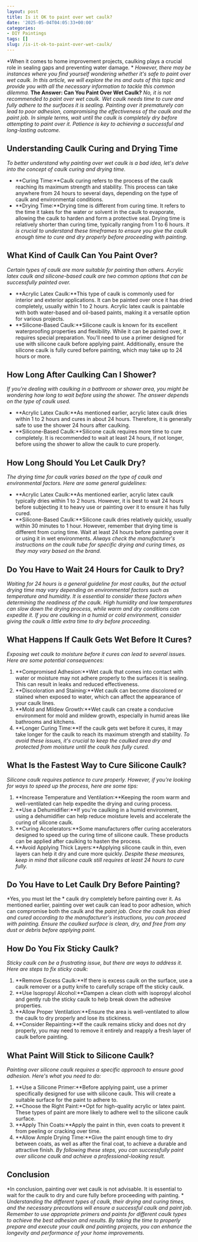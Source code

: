 ```yaml
---
layout: post
title: Is it OK to paint over wet caulk?
date: '2025-05-04T04:05:33+00:00'
categories:
- DIY Paintings
tags: []
slug: /is-it-ok-to-paint-over-wet-caulk/
---
```


*When it comes to home improvement projects, caulking plays a crucial role in sealing gaps and preventing water damage. *
*However, there may be instances where you find yourself wondering whether it's safe to paint over wet caulk. In this article, we will explore the ins and outs of this topic and provide you with all the necessary information to tackle this common dilemma.*
**The Answer: Can You Paint Over Wet Caulk?**
*No, it is not recommended to paint over wet caulk. Wet caulk needs time to cure and fully adhere to the surfaces it is sealing. Painting over it prematurely can lead to poor adhesion, compromising the effectiveness of the caulk and the paint job.*
*In simple terms, wait until the caulk is completely dry before attempting to paint over it. Patience is key to achieving a successful and long-lasting outcome.*
## **Understanding Caulk Curing and Drying Time**
*To better understand why painting over wet caulk is a bad idea, let's delve into the concept of caulk curing and drying time.*
- **Curing Time:**Caulk curing refers to the process of the caulk reaching its maximum strength and stability. This process can take anywhere from 24 hours to several days, depending on the type of caulk and environmental conditions.
- **Drying Time:**Drying time is different from curing time. It refers to the time it takes for the water or solvent in the caulk to evaporate, allowing the caulk to harden and form a protective seal. Drying time is relatively shorter than curing time, typically ranging from 1 to 6 hours.
*It is crucial to understand these timeframes to ensure you give the caulk enough time to cure and dry properly before proceeding with painting.*
## **What Kind of Caulk Can You Paint Over?**
*Certain types of caulk are more suitable for painting than others. Acrylic latex caulk and silicone-based caulk are two common options that can be successfully painted over.*
- **Acrylic Latex Caulk:**This type of caulk is commonly used for interior and exterior applications. It can be painted over once it has dried completely, usually within 1 to 2 hours. Acrylic latex caulk is paintable with both water-based and oil-based paints, making it a versatile option for various projects.
- **Silicone-Based Caulk:**Silicone caulk is known for its excellent waterproofing properties and flexibility. While it can be painted over, it requires special preparation. You'll need to use a primer designed for use with silicone caulk before applying paint. Additionally, ensure the silicone caulk is fully cured before painting, which may take up to 24 hours or more.
## **How Long After Caulking Can I Shower?**
*If you're dealing with caulking in a bathroom or shower area, you might be wondering how long to wait before using the shower. The answer depends on the type of caulk used.*
- **Acrylic Latex Caulk:**As mentioned earlier, acrylic latex caulk dries within 1 to 2 hours and cures in about 24 hours. Therefore, it is generally safe to use the shower 24 hours after caulking.
- **Silicone-Based Caulk:**Silicone caulk requires more time to cure completely. It is recommended to wait at least 24 hours, if not longer, before using the shower to allow the caulk to cure properly.
## **How Long Should You Let Caulk Dry?**
*The drying time for caulk varies based on the type of caulk and environmental factors. Here are some general guidelines:*
- **Acrylic Latex Caulk:**As mentioned earlier, acrylic latex caulk typically dries within 1 to 2 hours. However, it is best to wait 24 hours before subjecting it to heavy use or painting over it to ensure it has fully cured.
- **Silicone-Based Caulk:**Silicone caulk dries relatively quickly, usually within 30 minutes to 1 hour. However, remember that drying time is different from curing time. Wait at least 24 hours before painting over it or using it in wet environments.
*Always check the manufacturer's instructions on the caulk tube for specific drying and curing times, as they may vary based on the brand.*
## **Do You Have to Wait 24 Hours for Caulk to Dry?**
*Waiting for 24 hours is a general guideline for most caulks, but the actual drying time may vary depending on environmental factors such as temperature and humidity. It is essential to consider these factors when determining the readiness of the caulk.*
*High humidity and low temperatures can slow down the drying process, while warm and dry conditions can expedite it. If you are caulking in a humid or cold environment, consider giving the caulk a little extra time to dry before proceeding.*
## **What Happens If Caulk Gets Wet Before It Cures?**
*Exposing wet caulk to moisture before it cures can lead to several issues. Here are some potential consequences:*
1. **Compromised Adhesion:**Wet caulk that comes into contact with water or moisture may not adhere properly to the surfaces it is sealing. This can result in leaks and reduced effectiveness.
2. **Discoloration and Staining:**Wet caulk can become discolored or stained when exposed to water, which can affect the appearance of your caulk lines.
3. **Mold and Mildew Growth:**Wet caulk can create a conducive environment for mold and mildew growth, especially in humid areas like bathrooms and kitchens.
4. **Longer Curing Time:**If the caulk gets wet before it cures, it may take longer for the caulk to reach its maximum strength and stability.
*To avoid these issues, it's crucial to keep the caulked area dry and protected from moisture until the caulk has fully cured.*
## **What Is the Fastest Way to Cure Silicone Caulk?**
*Silicone caulk requires patience to cure properly. However, if you're looking for ways to speed up the process, here are some tips:*
1. **Increase Temperature and Ventilation:**Keeping the room warm and well-ventilated can help expedite the drying and curing process.
2. **Use a Dehumidifier:**If you're caulking in a humid environment, using a dehumidifier can help reduce moisture levels and accelerate the curing of silicone caulk.
3. **Curing Accelerators:**Some manufacturers offer curing accelerators designed to speed up the curing time of silicone caulk. These products can be applied after caulking to hasten the process.
4. **Avoid Applying Thick Layers:**Applying silicone caulk in thin, even layers can help it dry and cure more quickly.
*Despite these measures, keep in mind that silicone caulk still requires at least 24 hours to cure fully.*
## **Do You Have to Let Caulk Dry Before Painting?**
*Yes, you must let the *
caulk dry completely before painting over it. As mentioned earlier, painting over wet caulk can lead to poor adhesion, which can compromise both the caulk and the
*paint job.*
*Once the caulk has dried and cured according to the manufacturer's instructions, you can proceed with painting. Ensure the caulked surface is clean, dry, and free from any dust or debris before applying paint.*
## **How Do You Fix Sticky Caulk?**
*Sticky caulk can be a frustrating issue, but there are ways to address it. Here are steps to fix sticky caulk:*
1. **Remove Excess Caulk:**If there is excess caulk on the surface, use a caulk remover or a putty knife to carefully scrape off the sticky caulk.
2. **Use Isopropyl Alcohol:**Dampen a clean cloth with isopropyl alcohol and gently rub the sticky caulk to help break down the adhesive properties.
3. **Allow Proper Ventilation:**Ensure the area is well-ventilated to allow the caulk to dry properly and lose its stickiness.
4. **Consider Repainting:**If the caulk remains sticky and does not dry properly, you may need to remove it entirely and reapply a fresh layer of caulk before painting.
## **What Paint Will Stick to Silicone Caulk?**
*Painting over silicone caulk requires a specific approach to ensure good adhesion. Here's what you need to do:*
1. **Use a Silicone Primer:**Before applying paint, use a primer specifically designed for use with silicone caulk. This will create a suitable surface for the paint to adhere to.
2. **Choose the Right Paint:**Opt for high-quality acrylic or latex paint. These types of paint are more likely to adhere well to the silicone caulk surface.
3. **Apply Thin Coats:**Apply the paint in thin, even coats to prevent it from peeling or cracking over time.
4. **Allow Ample Drying Time:**Give the paint enough time to dry between coats, as well as after the final coat, to achieve a durable and attractive finish.
*By following these steps, you can successfully paint over silicone caulk and achieve a professional-looking result.*
## **Conclusion**
*In conclusion, painting over wet caulk is not advisable. It is essential to wait for the caulk to dry and cure fully before proceeding with painting. *
*Understanding the different types of caulk, their drying and curing times, and the necessary precautions will ensure a successful caulk and paint job. Remember to use appropriate primers and paints for different caulk types to achieve the best adhesion and results.*
*By taking the time to properly prepare and execute your caulk and painting projects, you can enhance the longevity and performance of your home improvements.*
